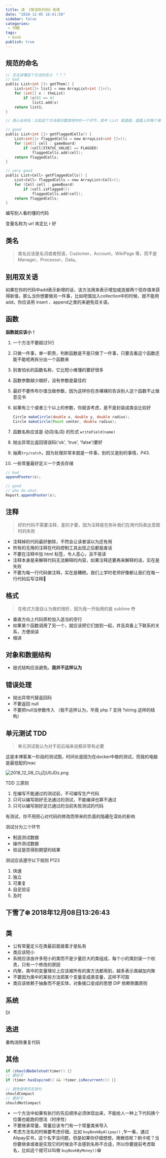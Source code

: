 ```yaml
---
title: 读 《简洁的代码》有感
date: "2018-12-05 16:41:50"
sidebar: false
categories:
 - 书籍
tags:
 - book
publish: true
---
```


## 规范的命名


```c
// 无法读懂这个方法的含义 ？？？
// bad
public List<int []> getThem() {
    List<int[]> list1 = new ArrayList<int []>();
    for (int[] x : theList)
        if (x[0] == 4)
            list1.add(x)
    return list1;
}

// 用心去命名：比如这个方法是扫雷游戏中的一个环节，其中 List 是盘面，盘面上的每个单元格都用一个简单的数组表示，其中 0 下标是一种状态值，而 4 代表 “已标记”，经过重命名，将 List 改为 gameBoard。以下的代码是不是更好理解

// good
public List<int []> getFlaggedCells() {
    List<int[]> flaggedCells = new ArrayList<int []>();
    for (int[] cell : gameBoard)
        if (cell[STATUC_VALUE] == FLAGGED)
            flaggedCells.add(cell);
    return flaggedCells;
}

// very good
public List<Cell> getFlaggedCells() {
    List<Cell> flaggedCells = new ArrayList<Cell>();
    for (Cell cell : gameBoard)
        if (cell.isFlagged())
            flaggedCells.add(cell);
    return flaggedCells;
}
```

编写别人看的懂的代码

变量名称为 url 肯定比 r 好

## 类名

> 类名应该是名词或者短语，Customer，Account，WikiPage 等，而不是 Manager，Processor，Data。



## 别用双关语

如果在你的代码中add表示新增的话，该方法用来表示增加或连接两个现存值来获得新值，那么当你想要做另一件事，比如吧值加入collection中的时候，就不能用add，你应该用 insert 、append之类的来避免双关语。



## 函数

**函数就应该小！**

1. 一个方法不要超过5行

2. 只做一件事，单一职责，判断函数是不是只做了一件事，只要去看这个函数还能不能呢再拆分出一个函数来

3. 别害怕长的函数名称，它比短小难懂的要好很多

4. 函数参数越少越好，没有参数是最佳的

5. 最好不要传布尔值当做参数，因为这样你在赤裸裸的告诉别人这个函数不止做意见书

6. 如果有三个或者三个以上的参数，你就该考虑，是不是封装成类会比较好

      ```java
      Circle makeCircle(double x, double y, double radius);
      Circle makeCircle(Point center, double radius);
      ```

7. 函数名称应该是 动词(名词) 的形式 `writeField(name)`

8. 抛出异常比返回错误码('ok', 'true', 'false')要好

9. 抽离`try/catch`，因为处理异常本就是一件事，别的又是别的事情，P43.

10. 一些常量最好定义一个类去存储

```java
// bad
appendFooter(s); 

// good
// who do what.
Report.appendFooter(s);
```

## 注释

> 好的代码不需要注释，差的才要，因为注释是在弥补我们在用代码表达意图时的失败

- 注释掉的代码最好删除，不然会让读者误以为还有用
- 所有的无用的注释在代码控制工具出现之后都是废话
- 不要在注释中加 html 标签，令人恶心，且不易读
- 注释本身是来解释代码无法解释的内容，如果注释还要再来解释的话，实在是失败
- 不要为每一行代码做注释，实在是糟糕。我们上学时老师好像都让我们在每一行代码后写注释🤥



## 格式

> 在格式方面自认为做的很好，因为我一开始用的是 sublime 😳

- 垂直方向上代码质检加入适当的空行
- 如果某个函数调用了另一个，就应该把它们放到一起，并且具备上下联系的关系，方便阅读
- 缩进



## 对象和数据结构

- 链式结构应该避免。**我并不这样认为**



## 错误处理

- 抛出异常代替返回码
- 不要返回 null
- 不要把null当参数传入 （我不这样认为，毕竟 php 7 支持 ?string 这样的结构）



## 单元测试 TDD

> 单元测试我认为对于前后端来说都非常有必要

这是本博客某一阶段的测试图，时间长是因为在docker中做的测试，而我的电脑是最低配的mac

![2018_12_08_CLjZjU0JDz.png](../images/2018_12_08_CLjZjU0JDz.png)

TDD 三原则

1. 在编写不能通过的测试前，不可编写生产代码
2. 只可以编写刚好无法通过的测试，不能编译也算不通过
3. 只可以编写刚好足已通过的当前失败测试的代码

有测试，你不用担心对代码的修改而带来的负面的隐藏在深处的影响

测试分为三个环节

- 制造测试数据
- 操作测试数据
- 验证是否得到期望的结果

测试应该遵守以下规则 P123

1. 快速
2. 独立
3. 可重复
4. 自足验证
5. 及时



## 下雪了❄️ 2018年12月08日13:26:43



## 类

- 公有常量定义在类最前面接着才是私有
- 类应该短小
- 系统应该由许多短小的类而不是少量巨大的类组成，每个小的类封装一个权责，只有一个修改的原因
- 内聚，类中的变量理论上应该被所有的类方法都用到，越多表示类越加内聚
- 不要因为类中的某些方法把某个变量变成类变量，这样不可取
- 类应该依赖于抽象而不是实体，对象接口变成的思想 DIP 依赖倒置原则



## 系统

DI

## 迭进

重构消除重复代码



## 其他

```java
if (shouldBeDeleted(timer)) {}
// 要好于
if (timer.hasExpired() && !timer.isRecurrent()) {}

// 避免使用否定语句
shouldCompact 
// 要好于
shouldNotCompact
```

- 一个方法中如果有执行的先后顺序必须体现出来，不能给人一种上下代码换个位置也能跑的想法（时序性）
- 不要继承常量，常量应该专门有一个常量类来导入
- 考虑方法名的时候要考虑仔细，比如 `buyBookByAlipay()` ,乍一看，通过Alipay买书，这个名字没问题，但是如果你仔细想想，用微信呢？刷卡呢？当你要继承或者是实现它的时候会不会感到名称不合适，所以你要提前考虑取名，比如这个就可以叫做 `buyBookByMoney()`😁